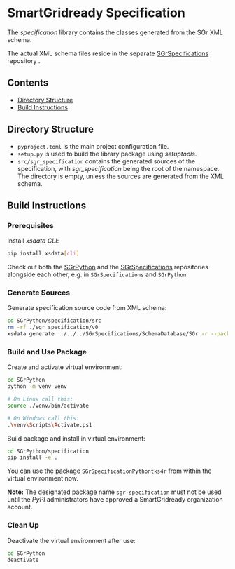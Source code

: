 # SmartGridready Specification

The _specification_ library contains the classes generated from the SGr XML schema.

The actual XML schema files reside in the separate [SGrSpecifications](https://github.com/SmartGridready/SGrSpecifications) repository .


## Contents

- [Directory Structure](#directory-structure)
- [Build Instructions](#build-instructions)


## Directory Structure

- `pyproject.toml` is the main project configuration file.
- `setup.py` is used to build the library package using _setuptools_.
- `src/sgr_specification` contains the generated sources of the specification, with _sgr_specification_ being the root of the namespace.
  The directory is empty, unless the sources are generated from the XML schema.


## Build Instructions

### Prerequisites

Install _xsdata CLI_:

```bash
pip install xsdata[cli]
```

Check out both the [SGrPython](https://github.com/SmartGridready/SGrPython) and
the [SGrSpecifications](https://github.com/SmartGridready/SGrSpecifications) repositories alongside each other,
e.g. in `SGrSpecifications` and `SGrPython`.


### Generate Sources

Generate specification source code from XML schema:

```bash
cd SGrPython/specification/src
rm -rf ./sgr_specification/v0
xsdata generate ../../../SGrSpecifications/SchemaDatabase/SGr -r --package sgr_specification.v0
```

### Build and Use Package

Create and activate virtual environment:

```bash
cd SGrPython
python -m venv venv

# On Linux call this:
source ./venv/bin/activate

# On Windows call this:
.\venv\Scripts\Activate.ps1
```

Build package and install in virtual environment:

```bash
cd SGrPython/specification
pip install -e .
```

You can use the package `SGrSpecificationPythontks4r` from within the virtual environment now.

**Note:**
The designated package name `sgr-specification` must not be used until the _PyPI_ administrators have
approved a SmartGridready organization account.


### Clean Up

Deactivate the virtual environment after use:

```bash
cd SGrPython
deactivate
```
